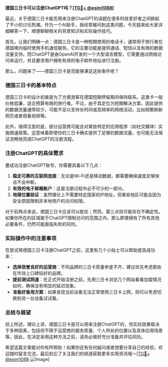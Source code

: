 **德国三日卡可以注册ChatGPT吗？[[TG💪+ @esim1088](https://t.me/s/esim1088)]**

最近，关于德国三日卡能否用来注册ChatGPT的话题在很多科技爱好者之间掀起了不小的讨论热潮。作为一个AI助手，我经常被问到这类问题，今天就来给大家详细解答一下，顺便聊聊相关的背景知识和实际操作技巧。

首先，让我们明确一点：德国三日卡是一种短期使用的电话卡，通常用于旅行者在德国境内临时使用手机通信服务。它的主要功能是提供通话、短信以及有限的数据流量支持。而ChatGPT是由OpenAI开发的一个大型语言模型，它需要通过网络访问来运行，并且要求用户拥有有效的电子邮件地址进行注册。

那么，问题来了——德国三日卡是否能够满足这些条件呢？

### 德国三日卡的基本特点

德国三日卡的设计初衷是为了方便游客在德国短期停留期间保持联系。这类卡一般价格低廉，适合预算有限的旅行者。不过，由于其定位为短期解决方案，因此提供的数据流量通常较少，可能不足以支持长时间或高频率的网络活动，比如频繁刷新网页或者观看视频等。

此外，值得注意的是，部分运营商可能会对某些特定的应用程序（如社交媒体）实施限速政策。这意味着即使你的三日卡确实提供了足够的数据流量，也可能无法保证流畅地完成ChatGPT的注册流程。

### 注册ChatGPT的具体需求

要成功注册ChatGPT账号，你需要具备以下几点：

1. **稳定可靠的互联网连接**：无论是Wi-Fi还是移动数据，都需要确保速度足够快且不会中断。
2. **有效的电子邮箱账户**：这是注册过程中必不可少的一部分。
3. **地理位置验证**：虽然理论上不需要特定国家的IP地址，但某些地区可能会因为安全原因限制非本地用户的访问权限。

对于前两点来说，德国三日卡应该可以胜任；然而，第三点则可能存在不确定性。如果你所在的区域属于ChatGPT限制访问的范围之内，那么即便拥有了所有其他必要条件，仍然可能面临失败的风险。

### 实际操作中的注意事项

在尝试用德国三日卡注册ChatGPT之前，这里有几个小贴士可以帮助提高成功率：

- **选择信誉良好的运营商**：不同品牌的三日卡质量参差不齐，建议优先考虑那些在市场上口碑较好的品牌。
- **提前测试网速**：在正式开始注册之前，先用三日卡浏览几个网站看看加载情况如何，确保没有明显的延迟现象。
- **准备好备用方案**：如果发现当前设备无法正常使用三日卡上网，则可以考虑切换到另一台设备试试看。

### 总结与展望

综上所述，理论上讲，德国三日卡是可以用来注册ChatGPT的，但实际效果取决于多种因素，包括但不限于运营商的服务质量、个人所处的位置以及具体应用场景等。因此，在决定采用这种方法之前，请务必做好充分准备并评估风险。

希望这篇文章能对你有所帮助！如果你还有任何疑问或者想要分享自己的经验，欢迎随时留言交流。最后别忘了关注我们的频道获取更多实用资讯哦～[[TG💪+ @esim1088](https://t.me/s/esim1088) ![Image](https://i.postimg.cc/4NQfJmqS/Snipaste-2025-05-13-00-14-12.png)]